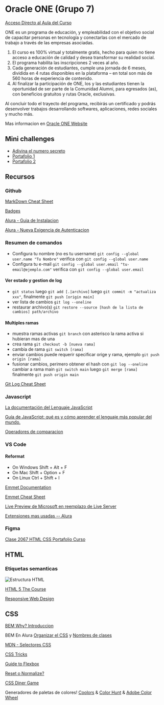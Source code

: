 # Oracle ONE (Grupo 7)
[Acceso Directo al Aula del Curso](https://app.aluracursos.com/dashboard)

ONE es un programa de educación, y empleabilidad con el objetivo social de capacitar personas en tecnología y conectarlas con el mercado de trabajo a través de las empresas asociadas.
1. El curso es 100% virtual y totalmente gratis, hecho para quien no tiene acceso a educación de calidad y desea transformar su realidad social.
2. El programa habilita las inscripciones 2 veces al año.
3. Cada generación de estudiantes, cumple una jornada de 6 meses, dividida en 4 rutas disponibles en la plataforma – en total son más de 560 horas de experiencia de contenido.
4. Al finalizar la participación de ONE, los y las estudiantes tienen la oportunidad de ser parte de la Comunidad Alumni, para egresados (as), con beneficios gratuitos y rutas Oracle, exclusivas.

Al concluir todo el trayecto del programa, recibirás un certificado y podrás desenvolver trabajos desarrollando softwares, aplicaciones, redes sociales y mucho más.

Mas informacion en [Oracle ONE Website](https://www.oracle.com/lad/education/oracle-next-education/)

## Mini challenges

+ [Adivina el numero secreto](https://ferthelet.github.io/one/2035-logica-programacion-2-Aula1/)
+ [Portafolio 1](https://ferthelet.github.io/one/87180_portafolio/)
+ [Portafolio 2](https://ferthelet.github.io/one/87637_portafolio/)

## Recursos

### Github
[MarkDown Cheat Sheet](https://github.com/adam-p/markdown-here/wiki/Markdown-Cheatsheet)

[Badges](https://shields.io/)

[Alura - Guia de Instalacion](https://www.aluracursos.com/blog/guia-sobre-como-instalar-git-en-diferentes-sistemas-operativos)

[Alura - Nueva Exigencia de Autenticacion](https://www.aluracursos.com/blog/exigendia-autenticacion-por-token)

### Resumen de comandos

+ Configura tu nombre (no es tu username) `git config --global user.name "Tu Nombre"` verifica con `git config --global user.name`
+ Configura tu e-mail `git config --global user.email "tu-email@ejemplo.com"` verifica con `git config --global user.email`

#### Ver estado y gestion de log
+ `git status` luego `git add [.|archivo]` luego `git commit -m "actualiza xxx"`, finalmente `git push [origin main]`
+ ver lista de cambios `git log --oneline`
+ restaurar archivo(s) `git restore --source [hash de la lista de cambios] path/archivo`

#### Multiples ramas
+ muestra ramas activas `git branch` con asterisco la rama activa si hubieran mas de una
+ crea rama `git checkout -b [nueva rama]`
+ cambia de rama `git switch [rama]`
+ enviar cambios puede requerir specificar orige y rama, ejemplo `git push origin [rama]`
+ fusionar cambios, perimero obtener el hash con `git log --oneline`  cambiar a rama main `git switch main` luego `git merge [rama]` finalmente `git push origin main`

[Git Log Cheat Sheet](https://devhints.io/git-log-format)

### Javascript

[La documentación del Lenguaje JavaScript](https://app.aluracursos.com/course/logica-programacion-sumergete-programacion-javascript/task/85960#:~:text=La%20documentaci%C3%B3n%20del%20Lenguaje%20JavaScript)

[Guía de JavaScript: qué es y cómo aprender el lenguaje más popular del mundo.](https://www.aluracursos.com/blog/guia-de-javascript)

[Operadores de comparacion](https://www.aluracursos.com/blog/como-utilizar-operadores-de-comparacion-en-javascript)

### VS Code

#### Reformat
+ On Windows Shift + Alt + F
+ On Mac Shift + Option + F
+ On Linux Ctrl + Shift + I

[Emmet Documentation](https://docs.emmet.io/)

[Emmet Cheat Sheet](https://docs.emmet.io/cheat-sheet/)

[Live Preview de Microsoft en reemplazo de Live Server](https://marketplace.visualstudio.com/items?itemName=ms-vscode.live-server)

[Extensiones mas usadas -- Alura](https://www.aluracursos.com/blog/extensiones-de-vscode-descubre-cuales-son-las-mas-utilizadas)

### Figma

[Clase 2067 HTML CSS Portafolio Curso](https://www.figma.com/design/D464FfN417KSWJHIUVpMnX/Portafolio---Curso?node-id=1-11&t=OG8gYvpzqVlhXNqH-0)

## HTML 

### Etiquetas semanticas
![Estructura HTML](https://www.aluracursos.com/blog/assets/html-etiquetas/imagen2.webp)

[HTML 5 The Course](https://html.com/html5/)

[Responsive Web Design](https://www.smashingmagazine.com/2011/01/guidelines-for-responsive-web-design/)

## CSS

[BEM Why? Introduccion](https://getbem.com/introduction/)

BEM En Alura [Organizar el CSS](https://www.aluracursos.com/blog/como-organizar-el-css-en-tu-proyecto) y [Nombres de clases](https://www.aluracursos.com/blog/nombre-de-clases-en-css)

[MDN - Selectores CSS](https://developer.mozilla.org/es/docs/Web/CSS/CSS_selectors)

[CSS Tricks](https://css-tricks.com/guides/)

[Guide to Flexbox](https://css-tricks.com/snippets/css/a-guide-to-flexbox/)

[Reset o Normalize?](https://github.com/necolas/normalize.css)

[CSS Diner Game](https://flukeout.github.io/)

Generadores de paletas de colores! [Coolors](https://coolors.co/) & [Color Hunt](https://colorhunt.co/) & 
[Adobe Color Wheel](https://color.adobe.com/es/create/color-wheel)
